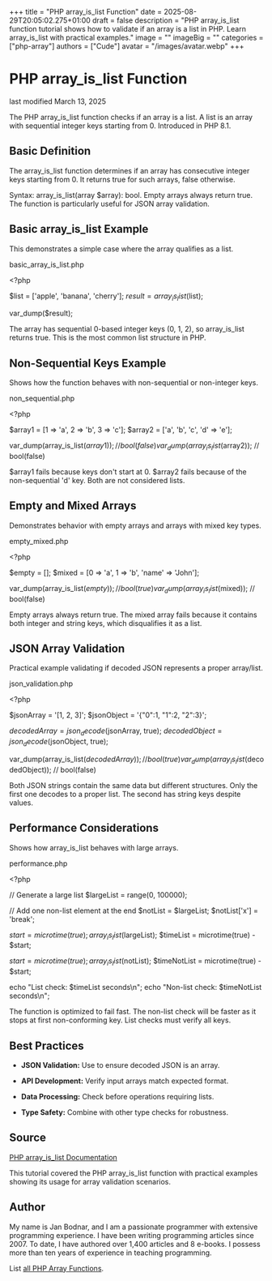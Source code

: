 +++
title = "PHP array_is_list Function"
date = 2025-08-29T20:05:02.275+01:00
draft = false
description = "PHP array_is_list function tutorial shows how to validate if an array is a list in PHP. Learn array_is_list with practical examples."
image = ""
imageBig = ""
categories = ["php-array"]
authors = ["Cude"]
avatar = "/images/avatar.webp"
+++

# PHP array_is_list Function

last modified March 13, 2025

The PHP array_is_list function checks if an array is a list. A list
is an array with sequential integer keys starting from 0. Introduced in PHP 8.1.

## Basic Definition

The array_is_list function determines if an array has consecutive
integer keys starting from 0. It returns true for such arrays, false otherwise.

Syntax: array_is_list(array $array): bool. Empty arrays always
return true. The function is particularly useful for JSON array validation.

## Basic array_is_list Example

This demonstrates a simple case where the array qualifies as a list.

basic_array_is_list.php
  

&lt;?php

$list = ['apple', 'banana', 'cherry'];
$result = array_is_list($list);

var_dump($result); 

The array has sequential 0-based integer keys (0, 1, 2), so array_is_list
returns true. This is the most common list structure in PHP.

## Non-Sequential Keys Example

Shows how the function behaves with non-sequential or non-integer keys.

non_sequential.php
  

&lt;?php

$array1 = [1 =&gt; 'a', 2 =&gt; 'b', 3 =&gt; 'c'];
$array2 = ['a', 'b', 'c', 'd' =&gt; 'e'];

var_dump(array_is_list($array1)); // bool(false)
var_dump(array_is_list($array2)); // bool(false)

$array1 fails because keys don't start at 0. $array2
fails because of the non-sequential 'd' key. Both are not considered lists.

## Empty and Mixed Arrays

Demonstrates behavior with empty arrays and arrays with mixed key types.

empty_mixed.php
  

&lt;?php

$empty = [];
$mixed = [0 =&gt; 'a', 1 =&gt; 'b', 'name' =&gt; 'John'];

var_dump(array_is_list($empty));   // bool(true)
var_dump(array_is_list($mixed));  // bool(false)

Empty arrays always return true. The mixed array fails because it contains
both integer and string keys, which disqualifies it as a list.

## JSON Array Validation

Practical example validating if decoded JSON represents a proper array/list.

json_validation.php
  

&lt;?php

$jsonArray = '[1, 2, 3]';
$jsonObject = '{"0":1, "1":2, "2":3}';

$decodedArray = json_decode($jsonArray, true);
$decodedObject = json_decode($jsonObject, true);

var_dump(array_is_list($decodedArray));   // bool(true)
var_dump(array_is_list($decodedObject)); // bool(false)

Both JSON strings contain the same data but different structures. Only the
first one decodes to a proper list. The second has string keys despite values.

## Performance Considerations

Shows how array_is_list behaves with large arrays.

performance.php
  

&lt;?php

// Generate a large list
$largeList = range(0, 100000);

// Add one non-list element at the end
$notList = $largeList;
$notList['x'] = 'break';

$start = microtime(true);
array_is_list($largeList);
$timeList = microtime(true) - $start;

$start = microtime(true);
array_is_list($notList);
$timeNotList = microtime(true) - $start;

echo "List check: $timeList seconds\n";
echo "Non-list check: $timeNotList seconds\n";

The function is optimized to fail fast. The non-list check will be faster as
it stops at first non-conforming key. List checks must verify all keys.

## Best Practices

- **JSON Validation:** Use to ensure decoded JSON is an array.

- **API Development:** Verify input arrays match expected format.

- **Data Processing:** Check before operations requiring lists.

- **Type Safety:** Combine with other type checks for robustness.

## Source

[PHP array_is_list Documentation](https://www.php.net/manual/en/function.array-is-list.php)

This tutorial covered the PHP array_is_list function with practical
examples showing its usage for array validation scenarios.

## Author

My name is Jan Bodnar, and I am a passionate programmer with extensive
programming experience. I have been writing programming articles since 2007.
To date, I have authored over 1,400 articles and 8 e-books. I possess more
than ten years of experience in teaching programming.

List [all PHP Array Functions](/php/#php-array).